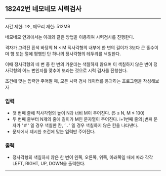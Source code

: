 ## 18242번 네모네모 시력검사

---

시간 제한: 1초, 메모리 제한: 512MB

네모네모 안과에서는 아래와 같은 방법을 이용하여 시력검사를 진행한다.

격자가 그려진 흰색 바탕의 N × M 직사각형의 내부에 한 변의 길이가 3보다 큰 홀수이며 행 또는 열에 평행인 단 하나의 정사각형의 테두리를 색칠한다.

이때 정사각형의 네 변 중 한 변의 가운데는 색칠하지 않으며 이 색칠하지 않은 변이 정사각형의 어느 변인지를 맞추어 보라는 것으로 시력 검사를 진행한다.

조건에 맞는 입력만 주어질 때, 모든 시력 검사 데이터를 통과하는 프로그램을 작성해보자

### 입력

- 첫 번째 줄에 직사각형의 높이 N과 너비 M이 주어진다. (5 ≤ N, M ≤ 100)
- 두 번째 줄부터 N개의 줄에 길이가 M인 문자열이 주어진다. i+1번째 줄의 j번째 문자가 ‘ # ’ 일 경우 색칠한 칸, ‘ . ’ 일 경우 색칠하지 않은 칸을 나타낸다.
- 문제에서 제시한 조건에 맞는 입력만 주어진다.

### 출력

- 정사각형의 색칠하지 않은 한 변이 왼쪽, 오른쪽, 위쪽, 아래쪽일 때에 따라 각각 LEFT, RIGHT, UP, DOWN을 출력한다.

---